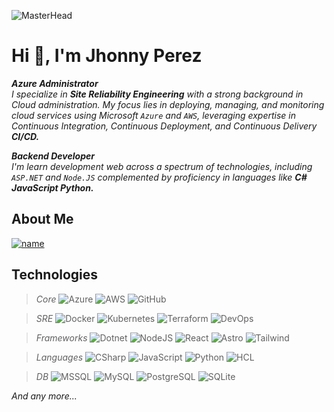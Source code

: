 ![MasterHead](https://1.bp.blogspot.com/-7A4WynwLsMw/XbBpCXG8fHI/AAAAAAAAMt4/uOa1bpLskYgrwGbllhSu2SDj_Mig8SXJQCLcBGAsYHQ/s1600/2000_600px.gif)
# Hi 👋, I'm Jhonny Perez
***Azure Administrator***   
*I specialize in **Site Reliability Engineering** with a strong background in Cloud administration. My focus lies in deploying, managing, and monitoring cloud services using Microsoft `Azure` and `AWS`, leveraging expertise in Continuous Integration, Continuous Deployment, and Continuous Delivery **CI/CD.***

***Backend Developer***   
*I'm learn development web across a spectrum of technologies, including `ASP.NET` and `Node.JS` complemented by proficiency in languages like **C# JavaScript Python.***

## About Me
[![name](https://img.shields.io/badge/LinkedIn-jhonnypz-white?&style=for-the-badge&logo=linkedin&labelColor=0A66C2)](https://linkedin.com/in/jhonnypz)
</br>

## Technologies
>*Core*
![Azure](https://img.shields.io/badge/Azure-0078D4?style=for-the-badge&logo=icloud&logoColor=white&labelColor=101010)
![AWS](https://img.shields.io/badge/AWS-FF9900?style=for-the-badge&logo=amazonwebservices&logoColor=white&labelColor=101010)
![GitHub](https://img.shields.io/badge/GitHub-181717?style=for-the-badge&logo=github&logoColor=white&labelColor=101010)

>*SRE*
![Docker](https://img.shields.io/badge/Docker-2496ED?style=for-the-badge&logo=docker&logoColor=white&labelColor=101010)
![Kubernetes](https://img.shields.io/badge/Kubernetes-326CE5?style=for-the-badge&logo=kubernetes&logoColor=white&labelColor=101010)
![Terraform](https://img.shields.io/badge/Terraform-844FBA?style=for-the-badge&logo=terraform&logoColor=white&labelColor=101010)
![DevOps](https://img.shields.io/badge/DevOps-FC6D26?style=for-the-badge&logo=githubactions&logoColor=white&labelColor=101010)

>*Frameworks* 
![Dotnet](https://img.shields.io/badge/.NET-512BD4?style=for-the-badge&logo=dotnet&logoColor=white&labelColor=101010)
![NodeJS](https://img.shields.io/badge/Node.JS-339933?style=for-the-badge&logo=nodedotjs&logoColor=white&labelColor=101010)
![React](https://img.shields.io/badge/React-61DAFB?style=for-the-badge&logo=react&logoColor=white&labelColor=101010)
![Astro](https://img.shields.io/badge/Astro-BC52EE?style=for-the-badge&logo=astro&logoColor=white&labelColor=101010)
![Tailwind](https://img.shields.io/badge/Tailwindcss-06B6D4?style=for-the-badge&logo=tailwindcss&logoColor=white&labelColor=101010)

>*Languages* 
![CSharp](https://img.shields.io/badge/C--Sharp-512BD4?style=for-the-badge&logo=csharp&logoColor=white&labelColor=101010)
![JavaScript](https://img.shields.io/badge/JavaScript-F7DF1E?style=for-the-badge&logo=javascript&logoColor=white&labelColor=101010)
![Python](https://img.shields.io/badge/Python-gree?style=for-the-badge&logo=python&logoColor=white&labelColor=101010)
![HCL](https://img.shields.io/badge/HCL-006BB6?style=for-the-badge&logo=hashicorp&logoColor=white&labelColor=101010)

>*DB* 
![MSSQL](https://img.shields.io/badge/MSSQL-4479A1?style=for-the-badge&logo=microsoftsqlserver&logoColor=white&labelColor=101010)
![MySQL](https://img.shields.io/badge/MySQL-4479A1?style=for-the-badge&logo=mysql&logoColor=white&labelColor=101010)
![PostgreSQL](https://img.shields.io/badge/PostgreSQL-4169E1?style=for-the-badge&logo=postgresql&logoColor=white&labelColor=101010)
![SQLite](https://img.shields.io/badge/SQLite-003B57?style=for-the-badge&logo=sqlite&logoColor=white&labelColor=101010)

*And any more...*
